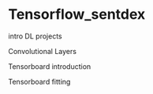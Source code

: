 # Tensorflow_sentdex
intro DL projects

Convolutional Layers

Tensorboard introduction

Tensorboard fitting